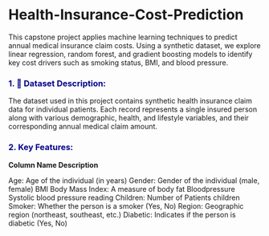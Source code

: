 # Health-Insurance-Cost-Prediction
This capstone project applies machine learning techniques to predict annual medical insurance claim costs. Using a synthetic dataset, we explore linear regression, random forest, and gradient boosting models to identify key cost drivers such as smoking status, BMI, and blood pressure.

### <font color='darkblue'> **1. 📁 Dataset Description:**</font>

The dataset used in this project contains synthetic health insurance claim data for individual patients. Each record represents a single insured person along with various demographic, health, and lifestyle variables, and their corresponding annual medical claim amount.

### <font color='darkblue'> **2. Key Features:**</font>

**Column Name	Description**

Age:	Age of the individual (in years)
Gender:	Gender of the individual (male, female)
BMI	Body Mass Index: A measure of body fat
Bloodpressure	Systolic blood pressure reading
Children:	Number of Patients children
Smoker:	Whether the person is a smoker (Yes, No)
Region:	Geographic region (northeast, southeast, etc.)
Diabetic:	Indicates if the person is diabetic (Yes, No)
